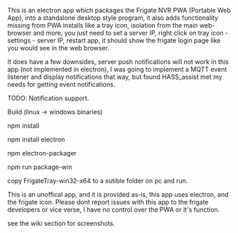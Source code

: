 This is an electron app which packages the Frigate NVR PWA (Portable Web App), into a standalone desktop style program, it also adds functionality missing from PWA installs like a tray icon, isolation from the main web-browser and more, you just need to set a server IP, right click on tray icon - settings - server IP, restart app, it should show the frigate login page like you would see in the web browser.

It does have a few downsides, server push notifications will not work in this app (not implemented in electron), I was going to implement a MQTT event listener and display notifications that way, but found HASS_assist met my needs for getting event notifications.

TODO:
Notification support.

Build (linux -> windows binaries)

npm install

npm install electron

npm electron-packager 

npm run package-win


copy FrigateTray-win32-x64 to a sutible folder on pc and run.

This is an unoffical app, and it is provided as-is, this app uses electron, and the frigate icon.
Please dont report issues with this app to the frigate developers or vice verse, I have no control over the PWA or it's function.

see the wiki section for screenshots.
